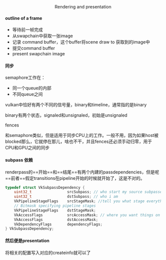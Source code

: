 <center>Rendering and presentation</center>

#### outline of a frame

+ 等待前一帧完成
+ 从swapchain中获取一张image
+ 记录 command buffer，这个buffer将scene draw to 获取到的image中
+ 提交command buffer
+ present swapchain image



#### 同步

semaphore工作在：

+ 同一个queue的内部
+ 不同queue之间

vulkan中恰好有两个不同的信号量，binary和timeline，通常指的是binary

binary有两个状态，signaled和unsignaled，初始是unsignaled



fences

和semaphore类似，但是适用于同步CPU上的工作。一般不用，因为如果host被blocked那么，它就停在那儿，啥也不干，并且fences还必须手动归零，用于CPU和GPU之间的同步



#### subpass 依赖

renderpass的==开始==和==结尾==有两个内建的passdependencies，但是呢==前者==假定transitions在pipeline开始的时候就开始了，这是不对的。

```c++
typedef struct VkSubpassDependency {
    uint32_t                srcSubpass; // who start my source subpasses who i am dependent on
    uint32_t                dstSubpass; // who i am 
    VkPipelineStageFlags    srcStageMask; //tell you what stage everything is dependent on 
    // Bitmask specifying pipeline stages
    VkPipelineStageFlags    dstStageMask;
    VkAccessFlags           srcAccessMask; // where you want things on in this pass  memory access types
    VkAccessFlags           dstAccessMask;
    VkDependencyFlags       dependencyFlags;
} VkSubpassDependency;
```



#### 然后便是presentation

将相关的配置写入对应的createinfo就可以了


